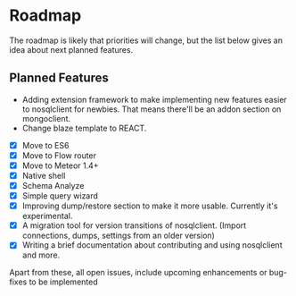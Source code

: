 # Roadmap

The roadmap is likely that priorities will change, but the list below gives an idea about next planned features.

## Planned Features

- Adding extension framework to make implementing new features easier to nosqlclient for newbies. That means there'll be an addon section on mongoclient. 
- Change blaze template to REACT.
- [x] Move to ES6
- [x] Move to Flow router
- [x] Move to Meteor 1.4+
- [x] Native shell
- [x] Schema Analyze
- [x] Simple query wizard
- [x] Improving dump/restore section to make it more usable. Currently it's experimental.
- [x] A migration tool for version transitions of nosqlclient. (Import connections, dumps, settings from an older version)
- [x] Writing a brief documentation about contributing and using nosqlclient and more. 

Apart from these, all open issues, include upcoming enhancements or bug-fixes to be implemented

